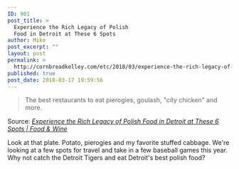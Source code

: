 ```yaml
---
ID: 901
post_title: >
  Experience the Rich Legacy of Polish
  Food in Detroit at These 6 Spots
author: Mike
post_excerpt: ""
layout: post
permalink: >
  http://cornbreadkelley.com/etc/2018/03/experience-the-rich-legacy-of-polish-food-in-detroit-at-these-6-spots/
published: true
post_date: 2018-03-17 19:59:56
---
```

<blockquote><a href="http://www.foodandwine.com/travel/best-polish-food-detroit-where-to-eat"><img class="alignnone size-full" src="http://cornbreadkelley.com/wp-content/uploads/2018/03/polish-restaurants-detroit-polonia-restaurant-ft-blog0318.jpg" alt="" /></a>The best restaurants to eat pierogies, goulash, "city chicken" and more.</blockquote>
Source: <em><a href="http://www.foodandwine.com/travel/best-polish-food-detroit-where-to-eat">Experience the Rich Legacy of Polish Food in Detroit at These 6 Spots | Food &amp; Wine</a></em>

Look at that plate. Potato, pierogies and my favorite stuffed cabbage. We're looking at a few spots for travel and take in a few baseball games this year. Why not catch the Detroit Tigers and eat Detroit's best polish food?